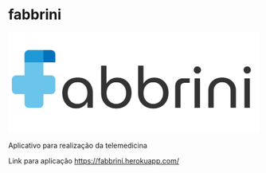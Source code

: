 # fabbrini
<img src='https://github.com/douglasshibata/fabbrini/blob/main/src/assets/logo.png' alt='logo'/>

Aplicativo para realização da telemedicina

Link para aplicação https://fabbrini.herokuapp.com/
